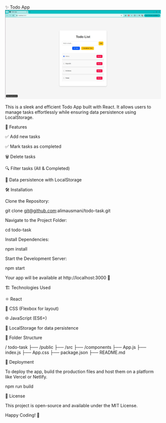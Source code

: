 ✨ Todo App
![App Preview](public/TodoList.png)

This is a sleek and efficient Todo App built with React. It allows users to manage tasks effortlessly while ensuring data persistence using LocalStorage.

🚀 Features

✅ Add new tasks

✅ Mark tasks as completed

🗑️ Delete tasks

🔍 Filter tasks (All & Completed)

💾 Data persistence with LocalStorage

🛠️ Installation

Clone the Repository:

 git clone git@github.com:alimausmani/todo-task.git

Navigate to the Project Folder:

cd todo-task

Install Dependencies:

npm install

Start the Development Server:

npm start

Your app will be available at http://localhost:3000 🎉

🏗️ Technologies Used

⚛️ React

🎨 CSS (Flexbox for layout)

🌐 JavaScript (ES6+)

💾 LocalStorage for data persistence

📂 Folder Structure

/ todo-task
  ├── /public
  ├── /src
      ├── /components
      ├── App.js
      ├── index.js
      ├── App.css
  ├── package.json
  ├── README.md

🚀 Deployment

To deploy the app, build the production files and host them on a platform like Vercel or Netlify.

npm run build

📜 License

This project is open-source and available under the MIT License.

Happy Coding! 🎉

